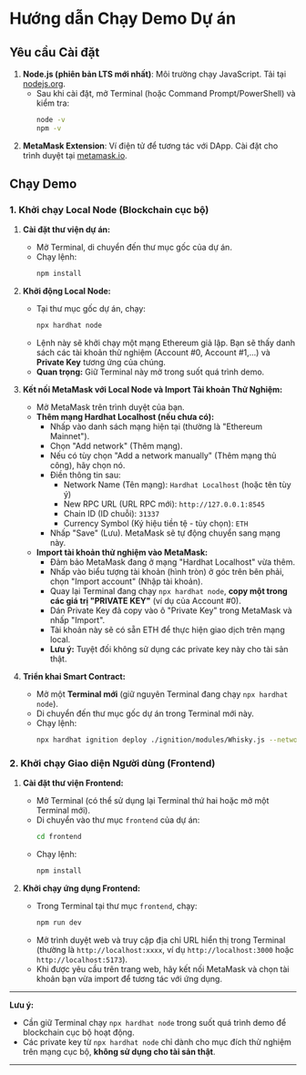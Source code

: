 # Hướng dẫn Chạy Demo Dự án

## Yêu cầu Cài đặt

1. **Node.js (phiên bản LTS mới nhất)**: Môi trường chạy JavaScript. Tải tại [nodejs.org](https://nodejs.org/).  
   * Sau khi cài đặt, mở Terminal (hoặc Command Prompt/PowerShell) và kiểm tra:
     ```bash
     node -v
     npm -v
     ```
2. **MetaMask Extension**: Ví điện tử để tương tác với DApp. Cài đặt cho trình duyệt tại [metamask.io](https://metamask.io/).

## Chạy Demo

### 1. Khởi chạy Local Node (Blockchain cục bộ)

1. **Cài đặt thư viện dự án:**  
   * Mở Terminal, di chuyển đến thư mục gốc của dự án.  
   * Chạy lệnh:
     ```bash
     npm install
     ```

2. **Khởi động Local Node:**  
   * Tại thư mục gốc dự án, chạy:
     ```bash
     npx hardhat node
     ```
   * Lệnh này sẽ khởi chạy một mạng Ethereum giả lập. Bạn sẽ thấy danh sách các tài khoản thử nghiệm (Account #0, Account #1,...) và **Private Key** tương ứng của chúng.  
   * **Quan trọng:** Giữ Terminal này mở trong suốt quá trình demo.

3. **Kết nối MetaMask với Local Node và Import Tài khoản Thử Nghiệm:**  
   * Mở MetaMask trên trình duyệt của bạn.  
   * **Thêm mạng Hardhat Localhost (nếu chưa có):**  
     - Nhấp vào danh sách mạng hiện tại (thường là "Ethereum Mainnet").  
     - Chọn "Add network" (Thêm mạng).  
     - Nếu có tùy chọn "Add a network manually" (Thêm mạng thủ công), hãy chọn nó.  
     - Điền thông tin sau:  
       - Network Name (Tên mạng): `Hardhat Localhost` (hoặc tên tùy ý)  
       - New RPC URL (URL RPC mới): `http://127.0.0.1:8545`  
       - Chain ID (ID chuỗi): `31337`  
       - Currency Symbol (Ký hiệu tiền tệ - tùy chọn): `ETH`  
     - Nhấp "Save" (Lưu). MetaMask sẽ tự động chuyển sang mạng này.  
   * **Import tài khoản thử nghiệm vào MetaMask:**  
     - Đảm bảo MetaMask đang ở mạng "Hardhat Localhost" vừa thêm.  
     - Nhấp vào biểu tượng tài khoản (hình tròn) ở góc trên bên phải, chọn "Import account" (Nhập tài khoản).  
     - Quay lại Terminal đang chạy `npx hardhat node`, **copy một trong các giá trị "PRIVATE KEY"** (ví dụ của Account #0).  
     - Dán Private Key đã copy vào ô "Private Key" trong MetaMask và nhấp "Import".  
     - Tài khoản này sẽ có sẵn ETH để thực hiện giao dịch trên mạng local.  
     - **Lưu ý:** Tuyệt đối không sử dụng các private key này cho tài sản thật.

4. **Triển khai Smart Contract:**  
   * Mở một **Terminal mới** (giữ nguyên Terminal đang chạy `npx hardhat node`).  
   * Di chuyển đến thư mục gốc dự án trong Terminal mới này.  
   * Chạy lệnh:
     ```bash
     npx hardhat ignition deploy ./ignition/modules/Whisky.js --network localhost
     ```

### 2. Khởi chạy Giao diện Người dùng (Frontend)

1. **Cài đặt thư viện Frontend:**  
   * Mở Terminal (có thể sử dụng lại Terminal thứ hai hoặc mở một Terminal mới).  
   * Di chuyển vào thư mục `frontend` của dự án:
     ```bash
     cd frontend
     ```
   * Chạy lệnh:
     ```bash
     npm install
     ```

2. **Khởi chạy ứng dụng Frontend:**  
   * Trong Terminal tại thư mục `frontend`, chạy:
     ```bash
     npm run dev
     ```
   * Mở trình duyệt web và truy cập địa chỉ URL hiển thị trong Terminal (thường là `http://localhost:xxxx`, ví dụ `http://localhost:3000` hoặc `http://localhost:5173`).  
   * Khi được yêu cầu trên trang web, hãy kết nối MetaMask và chọn tài khoản bạn vừa import để tương tác với ứng dụng.

---

**Lưu ý:**  
* Cần giữ Terminal chạy `npx hardhat node` trong suốt quá trình demo để blockchain cục bộ hoạt động.  
* Các private key từ `npx hardhat node` chỉ dành cho mục đích thử nghiệm trên mạng cục bộ, **không sử dụng cho tài sản thật**.

---
